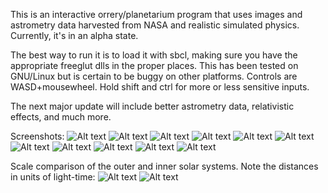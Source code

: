 This is an interactive orrery/planetarium program that uses images and astrometry data harvested from NASA and realistic simulated physics. Currently, it's in an alpha state. 

The best way to run it is to load it with sbcl, making sure you have the appropriate freeglut dlls in the proper places. This has been tested on GNU/Linux but is certain to be buggy on other platforms. Controls are WASD+mousewheel. Hold shift and ctrl for more or less sensitive inputs.

The next major update will include better astrometry data, relativistic effects, and much more.

Screenshots:
![Alt text](https://github.com/johncorn271828/X_Orrery/blob/master/screenshots/Mercury.png "")
![Alt text](https://github.com/johncorn271828/X_Orrery/blob/master/screenshots/Venus.png "")
![Alt text](https://github.com/johncorn271828/X_Orrery/blob/master/screenshots/EarthFromMoon.png "")
![Alt text](https://github.com/johncorn271828/X_Orrery/blob/master/screenshots/MoonFromEarth.png "")
![Alt text](https://github.com/johncorn271828/X_Orrery/blob/master/screenshots/LowEarthOrbit.png "")
![Alt text](https://github.com/johncorn271828/X_Orrery/blob/master/screenshots/Mars.png "")
![Alt text](https://github.com/johncorn271828/X_Orrery/blob/master/screenshots/Jupiter.png "")
![Alt text](https://github.com/johncorn271828/X_Orrery/blob/master/screenshots/Saturn.png "")
![Alt text](https://github.com/johncorn271828/X_Orrery/blob/master/screenshots/Uranus.png "")
![Alt text](https://github.com/johncorn271828/X_Orrery/blob/master/screenshots/Neptune.png "")
![Alt text](https://github.com/johncorn271828/X_Orrery/blob/master/screenshots/c3.png "")

Scale comparison of the outer and inner solar systems. Note the distances in units of light-time:
![Alt text](https://github.com/johncorn271828/X_Orrery/blob/master/screenshots/SolarSystem1.png "")
![Alt text](https://github.com/johncorn271828/X_Orrery/blob/master/screenshots/SolarSystem2.png "")
